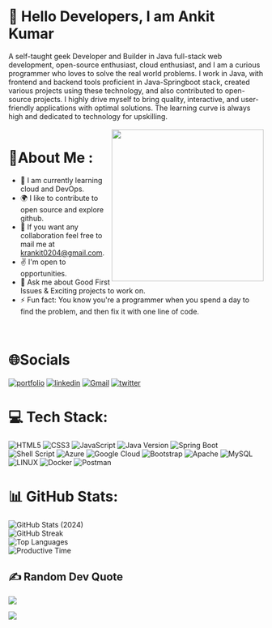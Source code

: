 # :wave: Hello <b>Developers</b>, I am <b>Ankit Kumar</b>
A self-taught geek Developer and Builder in Java full-stack web development, open-source enthusiast, cloud enthusiast, and I am a curious programmer who loves to solve the real world problems. I work in Java, with frontend and backend tools proficient in Java-Springboot stack, created various projects using these technology, and also contributed to open-source projects. I highly drive myself to bring quality, interactive, and user-friendly applications with optimal solutions. The learning curve is always high and dedicated to technology for upskilling.
<br>
<br>
<img src="https://user-images.githubusercontent.com/68998355/110694804-1ac26580-820f-11eb-8bcf-2b93f48bce92.gif" align="right" width="300">

# 💫About Me :
- :seedling: I am currently learning cloud and DevOps.
- :earth_africa:	I like to contribute to open source and explore github.
- :handshake: If you want any collaboration feel free to mail me at krankit0204@gmail.com.
- :v: I'm open to opportunities.
- 💬 Ask me about Good First Issues & Exciting projects to work on.<br>
- :zap: Fun fact: You know you're a programmer when you spend a day to find the problem, and then fix it with one line of code.

<br>

# 🌐Socials
[![portfolio](https://img.shields.io/badge/my_portfolio-000?style=for-the-badge&logo=ko-fi&logoColor=white)]()
[![linkedin](https://img.shields.io/badge/linkedin-0A66C2?style=for-the-badge&logo=linkedin&logoColor=white)](https://www.linkedin.com/in/ankitkumar2/)
[![Gmail](https://img.shields.io/badge/Gmail-D14836?style=for-the-badge&logo=gmail&logoColor=white)](https://krankit0204@Gmail.com/)
[![twitter](https://img.shields.io/badge/twitter-1DA1F2?style=for-the-badge&logo=twitter&logoColor=white)](https://twitter.com/)

# 💻 Tech Stack:
![HTML5](https://img.shields.io/badge/html5-%23E34F26.svg?style=for-the-badge&logo=html5&logoColor=white) ![CSS3](https://img.shields.io/badge/css3-%231572B6.svg?style=for-the-badge&logo=css3&logoColor=white) ![JavaScript](https://img.shields.io/badge/javascript-%23323330.svg?style=for-the-badge&logo=javascript&logoColor=%23F7DF1E) ![Java Version](https://img.shields.io/badge/java-17-green) ![Spring Boot](https://raw.githubusercontent.com/spring-projects/spring-boot/main/docs/images/spring-boot-logo.png)  ![Shell Script](https://img.shields.io/badge/shell_script-%23121011.svg?style=for-the-badge&logo=gnu-bash&logoColor=white)  ![Azure](https://img.shields.io/badge/azure-%230072C6.svg?style=for-the-badge&logo=azure-devops&logoColor=white) ![Google Cloud](https://img.shields.io/badge/Google%20Cloud-%234285F4.svg?style=for-the-badge&logo=google-cloud&logoColor=white)  ![Bootstrap](https://img.shields.io/badge/bootstrap-%23563D7C.svg?style=for-the-badge&logo=bootstrap&logoColor=white) ![Apache](https://img.shields.io/badge/apache-%23D42029.svg?style=for-the-badge&logo=apache&logoColor=white)   ![MySQL](https://img.shields.io/badge/mysql-%2300f.svg?style=for-the-badge&logo=mysql&logoColor=white) ![LINUX](https://img.shields.io/badge/Linux-FCC624?style=for-the-badge&logo=linux&logoColor=black) ![Docker](https://img.shields.io/badge/docker-%230db7ed.svg?style=for-the-badge&logo=docker&logoColor=white) ![Postman](https://img.shields.io/badge/Postman-FF6C37?style=for-the-badge&logo=postman&logoColor=white) 

# 📊 GitHub Stats:
![GitHub Stats (2024)](https://github-readme-stats.vercel.app/api?username=pranita28Dane&theme=radical&hide_border=false&include_all_commits=true&count_private=true&custom_title=GitHub%20Stats%20(2024))<br/>
![GitHub Streak](https://github-readme-streak-stats.herokuapp.com/?user=pranita28Dane&theme=radical&hide_border=false&date_format=j%20M%5B%20Y%5D)<br/>
![Top Languages](https://github-readme-stats.vercel.app/api/top-langs/?username=pranita28Dane&theme=radical&hide_border=false&include_all_commits=true&count_private=true&layout=compact)<br/>
![Productive Time](https://github-profile-summary-cards.vercel.app/api/cards/productive-time?username=pranita28Dane&theme=radical&hide_border=false)

## ✍️ Random Dev Quote
![](https://quotes-github-readme.vercel.app/api?type=horizontal&theme=radical)

[![](https://visitcount.itsvg.in/api?id=pranita28Dane&label=Profile%20Views&color=0&icon=0&pretty=true)](https://visitcount.itsvg.in)
